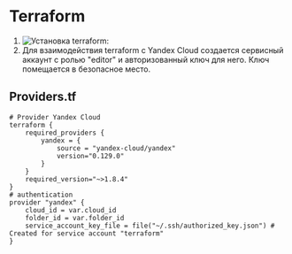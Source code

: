 # Terraform
1. ![Установка terraform:](https://developer.hashicorp.com/terraform/tutorials/aws-get-started/install-cli?in=terraform%2Faws-get-started)  
2. Для взаимодействия terraform с Yandex Cloud создается сервисный аккаунт с ролью "editor" и авторизованный ключ для него. Ключ помещается в безопасное место.  
## Providers.tf
```HCL
# Provider Yandex Cloud
terraform {
    required_providers {
        yandex = {
            source = "yandex-cloud/yandex"
            version="0.129.0"
        }
    }
    required_version="~>1.8.4"
}
# authentication
provider "yandex" {
    cloud_id = var.cloud_id
    folder_id = var.folder_id
    service_account_key_file = file("~/.ssh/authorized_key.json") # Created for service account "terraform"
}
```

